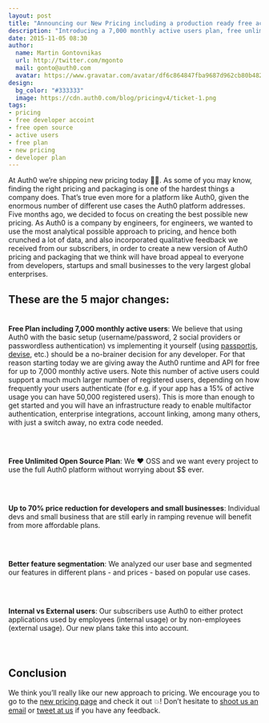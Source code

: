 ```yaml
---
layout: post
title: "Announcing our New Pricing including a production ready free account"
description: "Introducing a 7,000 monthly active users plan, free unlimited open source plans, 70% price reduction for developers and small businesses and support for both internal and external usage"
date: 2015-11-05 08:30
author:
  name: Martin Gontovnikas
  url: http://twitter.com/mgonto
  mail: gonto@auth0.com
  avatar: https://www.gravatar.com/avatar/df6c864847fba9687d962cb80b482764??s=60
design:
  bg_color: "#333333"
  image: https://cdn.auth0.com/blog/pricingv4/ticket-1.png
tags:
- pricing
- free developer accoint
- free open source
- active users
- free plan
- new pricing
- developer plan
---
```

At Auth0 we’re shipping new pricing today 👏💸. As some of you may know, finding the right pricing and packaging is one of the hardest things a company does. That’s true even more for a platform like Auth0, given the enormous number of different use cases the Auth0 platform addresses.  Five months ago, we decided to focus on creating the best possible new pricing. As Auth0 is a company by engineers, for engineers, we wanted to use the most analytical possible approach to pricing, and hence both crunched a lot of data, and also incorporated qualitative feedback we received from our subscribers, in order to create a new version of Auth0 pricing and packaging that we think will have broad appeal to everyone from developers, startups and small businesses to the very largest global enterprises.

## These are the 5 major changes:

<div class="row" style="padding-bottom: 40px;">
<div class="col-xs-12 col-md-3" style="text-align: center;"><img style="margin: 0; margin-bottom: 20px; max-width: 100px;" src="http://cdn.auth0.com/blog/pricingv4/7k.png" alt="" /></div>
<div class="col-xs-12 col-md-9">
  <strong>Free Plan including 7,000 monthly active users</strong>: We believe that using Auth0 with the basic setup (username/password, 2 social providers or passwordless authentication) vs implementing it yourself (using <a href="http://passportjs.org/">passportjs</a>, <a href="https://github.com/plataformatec/devise">devise</a>, etc.) should be a no-brainer decision for any developer. For that reason starting today we are giving away the Auth0 runtime and API for free for up to 7,000 monthly active users.  Note this number of active users could support a much much larger number of registered users, depending on how frequently your users authenticate (for e.g. if your app has a 15% of active usage you can have 50,000 registered users). This is more than enough to get started and you will have an infrastructure ready to enable multifactor authentication, enterprise integrations,  account linking, among many others, with just a switch away, no extra code needed.
</div>
</div>

<div class="row" style="padding-bottom: 40px;">
<div class="col-xs-12 col-md-3" style="text-align: center;"><img style="margin: 0; margin-bottom: 20px; max-width: 100px;" src="http://cdn.auth0.com/blog/pricingv4/infinite.png" alt="" /></div>
<div class="col-xs-12 col-md-9">
  <strong>Free Unlimited Open Source Plan</strong>: We ♥️️ OSS and we want every project to use the full Auth0 platform without worrying about $$ ever.
</div>
</div>

<!-- <img alt="Free plan for 7K users and open source plan" src="https://cdn.auth0.com/blog/pricingv4/usersv6.png" /> -->

<div class="row" style="padding-bottom: 40px;">
<div class="col-xs-12 col-md-3" style="text-align: center;"><img style="margin: 0; margin-bottom: 20px; max-width: 100px;" src="http://cdn.auth0.com/blog/pricingv4/70.png" alt="" /></div>
<div class="col-xs-12 col-md-9">
  <strong>Up to 70% price reduction for developers and small businesses</strong>:  Individual devs and small business that are still early in ramping revenue will benefit from more affordable plans.
</div>
</div>

<div class="row" style="padding-bottom: 40px;">
<div class="col-xs-12 col-md-3" style="text-align: center;"><img style="margin: 0; margin-bottom: 20px; max-width: 100px;" src="http://cdn.auth0.com/blog/pricingv4/feat.png" alt="" /></div>
<div class="col-xs-12 col-md-9">
  <strong>Better feature segmentation</strong>: We analyzed our user base and segmented our features in different plans - and prices - based on popular use cases.
</div>
</div>

<div class="row" style="padding-bottom: 40px;">
<div class="col-xs-12 col-md-3" style="text-align: center;"><img style="margin: 0; margin-bottom: 20px; max-width: 100px;" src="http://cdn.auth0.com/blog/pricingv4/trial.png" alt="" /></div>
<div class="col-xs-12 col-md-9">
  <strong>Internal vs External users</strong>: Our subscribers use Auth0 to either protect applications used by employees (internal usage) or by non-employees (external usage). Our new plans take this into account.
</div>
</div>


<!-- ![Internal vs External users, 70% price reduction and better feature segmentation](https://cdn.auth0.com/blog/pricingv4/features.png) -->

## Conclusion

We think you’ll really like our new approach to pricing. We encourage you to go to the [new pricing page](https://auth0.com/pricing) and check it out 💥! Don’t hesitate to [shoot us an email](support@auth0.com) or [tweet at us](https://twitter.com/auth0) if you have any feedback.
